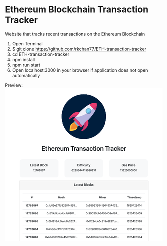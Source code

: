 # Ethereum Blockchain Transaction Tracker
Website that tracks recent transactions on the Ethereum Blockchain

1. Open Terminal
2. $ git clone https://github.com/rkchan77/ETH-transaction-tracker
3. cd ETH-transaction-tracker
4. npm install
5. npm run start
6. Open localhost:3000 in your browser if application does not open automatically

Preview: 
![](./demo.png)
